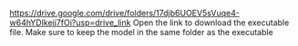https://drive.google.com/drive/folders/17djb6UOEV5sVuqe4-w64hYDIkejj7fOi?usp=drive_link
Open the link to download the executable file.
Make sure to keep the model in the same folder as the executable
